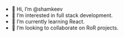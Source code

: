 - 👋 Hi, I’m @shamkeev
- 👀 I’m interested in full stack development.
- 🌱 I’m currently learning React.
- 💞️ I’m looking to collaborate on RoR projects.

<!---
shamkeev/shamkeev is a ✨ special ✨ repository because its `README.md` (this file) appears on your GitHub profile.
You can click the Preview link to take a look at your changes.
--->
